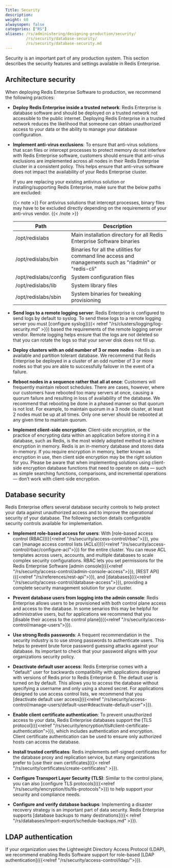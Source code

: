 ```yaml
---
Title: Security
description:
weight: 60
alwaysopen: false
categories: ["RS"]
aliases: /rs/administering/designing-production/security/
         /rs/security/database-security/
         /rs/security/database-security.md
---
```

Security is an important part of any production system. This section describes the security features and settings available in Redis Enterprise.

## Architecture security

When deploying Redis Enterprise Software to production, we recommend the following practices:

- **Deploy Redis Enterprise inside a trusted network**:  Redis Enterprise is database software and should be deployed on a trusted network not accessible to the public internet. Deploying Redis Enterprise in a trusted network reduces the likelihood that someone can obtain unauthorized access to your data or the ability to manage your database configuration.

- **Implement anti-virus exclusions**: To ensure that anti-virus solutions that scan files or intercept processes to protect memory do not interfere with Redis Enterprise software, customers should ensure that anti-virus exclusions are implemented across all nodes in their Redis Enterprise cluster in a consistent policy. This helps ensure that anti-virus software does not impact the availability of your Redis Enterprise cluster.

    If you are replacing your existing antivirus solution or installing/supporting Redis Enterprise, make sure that the below paths are excluded:

    {{< note >}}
For antivirus solutions that intercept processes, binary files may have to be excluded directly depending on the requirements of your anti-virus vendor.
    {{< /note >}}

    | **Path** | **Description** |
    |------------|-----------------|
    | /opt/redislabs | Main installation directory for all Redis Enterprise Software binaries |
    | /opt/redislabs/bin | Binaries for all the utilities for command line access and managements such as "rladmin" or "redis-cli" |
    | /opt/redislabs/config | System configuration files |
    | /opt/redislabs/lib | System library files |
    | /opt/redislabs/sbin | System binaries for tweaking provisioning |

- **Send logs to a remote logging server**: Redis Enterprise is configured to send logs by default to syslog. To send these logs to a remote logging server you must [configure syslog]({{< relref "/rs/clusters/logging/log-security.md" >}}) based the requirements of the remote logging server vendor. Remote logging helps ensure that the logs are not deleted so that you can rotate the logs so that your server disk does not fill up.

- **Deploy clusters with an odd number of 3 or more nodes** - Redis is an available and partition tolerant database. We recommend that Redis Enterprise be deployed in a cluster of an odd number of 3 or more nodes so that you are able to successfully failover in the event of a failure.

- **Reboot nodes in a sequence rather that all at once**: Customers will frequently maintain reboot schedules. There are cases, however, where our customers have rebooted too many servers at once, causing a quorum failure and resulting in loss of availability of the database. We recommend that rebooting be done in a phased manner so that quorum is not lost. For example, to maintain quorum in a 3 node cluster, at least 2 nodes must be up at all times. Only one server should be rebooted at any given time to maintain quorum.

- **Implement client-side encryption**: Client-side encryption, or the practice of encrypting data within an application before storing it in a database, such as Redis, is the most widely adopted method to achieve encryption in memory. Redis is an in-memory database and stores data in-memory. If you require encryption in memory, better known as encryption in use, then client side encryption may be the right solution for you. Please be aware that when implementing solutions using client-side encryption database functions that need to operate on data — such as simple searching functions, comparisons, and incremental operations — don’t work with client-side encryption.

## Database security

Redis Enterprise offers several database security controls to help protect your data against unauthorized access and to improve the operational security of your database. The following section details configurable security controls available for implementation.

- **Implement role-based access for users**: With [role-based access control (RBAC)]({{<relref "/rs/security/access-control/rbac">}}), you can [manage access control lists (ACLs)]({{<relref "/rs/security/access-control/rbac/configure-acl">}}) for the entire cluster. You can reuse ACL templates across users, accounts, and multiple databases to scale complex security configurations. RBAC lets you set permissions for the Redis Enterprise Software [admin console]({{<relref "/rs/security/access-control/admin-console-access">}}), [REST API]({{<relref "/rs/references/rest-api">}}), and [databases]({{<relref "/rs/security/access-control/database-access">}}), providing a complete security management solution for your cluster.

- **Prevent database users from logging into the admin console**: Redis Enterprise allows users to be provisioned with both control plane access and access to the database. In some senarios this may be helpful for administrative users, but for applications we recommend that you [disable their access to the control plane]({{<relref "/rs/security/access-control/manage-users">}}).

- **Use strong Redis passwords**: A frequent recommendation in the security industry is to use strong passwords to authenticate users. This helps to prevent brute force password guessing attacks against your database. Its important to check that your password aligns with your organizations security policy.

- **Deactivate default user access**: Redis Enterprise comes with a "default" user for backwards compatibility with applications designed with versions of Redis prior to Redis Enterprise 6. The default user is turned on by default. This allows you to access the database without specifying a username and only using a shared secret. For applications designed to use access control lists, we recommend that you [deactivate default user access]({{<relref "/rs/security/access-control/manage-users/default-user#deactivate-default-user">}}).

- **Enable client certificate authentication**: To prevent unauthorized access to your data, Redis Enterprise databases support the [TLS protocol]({{<relref "/rs/security/encryption/tls#client-certificate-authentication">}}), which includes authentication and encryption. Client certificate authentication can be used to ensure only authorized hosts can access the database.

- **Install trusted certificates**: Redis implements self-signed certificates for the database proxy and replication service, but many organizations prefer to [use their own certificates]({{< relref "/rs/security/certificates/create-certificates" >}}).

- **Configure Transport Layer Security (TLS)**: Similar to the control plane, you can also [configure TLS protocols]({{<relref "/rs/security/encryption/tls/tls-protocols">}}) to help support your security and compliance needs.

- **Configure and verify database backups**: Implementing a disaster recovery strategy is an important part of data security. Redis Enterprise supports [database backups to many destinations]({{< relref "/rs/databases/import-export/schedule-backups.md" >}}).

## LDAP authentication

If your organization uses the Lightweight Directory Access Protocol (LDAP), we recommend enabling Redis Software support for role-based [LDAP authentication]({{<relref "/rs/security/access-control/ldap/">}}).

